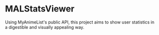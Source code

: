 # MALStatsViewer
Using MyAnimeList's public API, this project aims to show user statistics in a digestible and visually appealing way.
